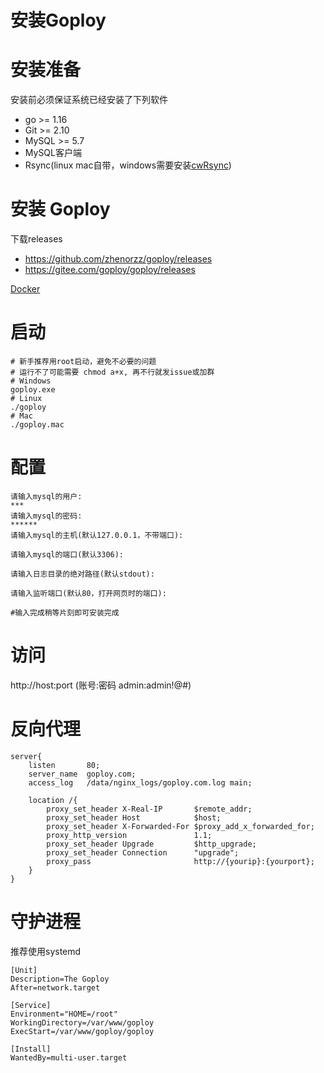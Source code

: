 # 安装Goploy

# 安装准备

安装前必须保证系统已经安装了下列软件

- go >= 1.16
- Git >= 2.10
- MySQL >= 5.7
- MySQL客户端
- Rsync(linux mac自带，windows需要安装[cwRsync](https://www.itefix.net/cwrsync))

# 安装 Goploy

下载releases
- https://github.com/zhenorzz/goploy/releases
- https://gitee.com/goploy/goploy/releases

[Docker](https://hub.docker.com/r/zhenorzz/goploy)

# 启动

```shell
# 新手推荐用root启动，避免不必要的问题
# 运行不了可能需要 chmod a+x, 再不行就发issue或加群
# Windows
goploy.exe
# Linux
./goploy
# Mac
./goploy.mac
```

# 配置

```shell
请输入mysql的用户:
***
请输入mysql的密码:
******
请输入mysql的主机(默认127.0.0.1，不带端口):

请输入mysql的端口(默认3306):

请输入日志目录的绝对路径(默认stdout):

请输入监听端口(默认80，打开网页时的端口):

#输入完成稍等片刻即可安装完成
```
    
# 访问

http://host:port (账号:密码 admin:admin!@#)

# 反向代理

```nginx
server{
    listen       80;
    server_name  goploy.com;
    access_log   /data/nginx_logs/goploy.com.log main;

    location /{
        proxy_set_header X-Real-IP       $remote_addr;
        proxy_set_header Host            $host;
        proxy_set_header X-Forwarded-For $proxy_add_x_forwarded_for;
        proxy_http_version               1.1;
        proxy_set_header Upgrade         $http_upgrade;
        proxy_set_header Connection      "upgrade";
        proxy_pass                       http://{yourip}:{yourport};
    }
}
```

# 守护进程

推荐使用systemd

```shell
[Unit]
Description=The Goploy
After=network.target

[Service]
Environment="HOME=/root"
WorkingDirectory=/var/www/goploy
ExecStart=/var/www/goploy/goploy

[Install]
WantedBy=multi-user.target
```